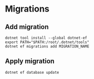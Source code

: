 # Migrations

## Add migration

```
dotnet tool install --global dotnet-ef
export PATH="$PATH:/root/.dotnet/tools"
dotnet ef migrations add MIGRATION_NAME
```

## Apply migration

```
dotnet ef database update
```
